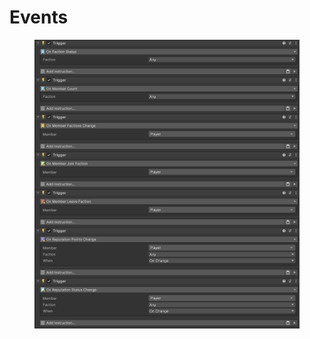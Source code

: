 # Events

<figure><img src="../../../.gitbook/assets/image (2) (1).png" alt=""><figcaption></figcaption></figure>

